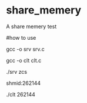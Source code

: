# share_memery
A share memery test


#how to use

gcc -o srv srv.c

gcc -o clt clt.c

./srv zcs 

shmid:262144

./clt 262144
